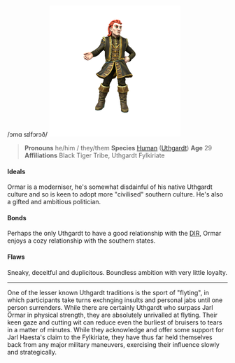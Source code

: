 /ɔmɑ sɪlfɔrɔð/
![](../../_assets/people/uthgardt/ormar-silfurord.png)

> **Pronouns** he/him / they/them
> **Species** [Human](../../Species/Homonids/Humans.md) ([Uthgardt](../../index.md))
> **Age** 29
> **Affiliations** Black Tiger Tribe, Uthgardt Fylkiriate

#### Ideals
Ormar is a moderniser, he's somewhat disdainful of his native Uthgardt culture and so is keen to adopt more "civilised" southern culture. He's also a gifted and ambitious politician.

#### Bonds
Perhaps the only Uthgardt to have a good relationship with the [DIR](../../Locations/Dracean%20Intercoastal%20Republic/Dracean%20Intercoastal%20Republic.md), Ormar enjoys a cozy relationship with the southern states.

#### Flaws
Sneaky, deceitful and duplicitous. Boundless ambition with very little loyalty.

---

One of the lesser known Uthgardt traditions is the sport of "flyting", in which participants take turns exchnging insults and personal jabs until one person surrenders. While there are certainly Uthgardt who surpass Jarl Örmar in physical strength, they are absolutely unrivalled at flyting. Their keen gaze and cutting wit can reduce even the burliest of bruisers to tears in a matter of minutes. While they acknowledge and offer some support for Jarl Haesta's claim to the Fylkiriate, they have thus far held themselves back from any major military maneuvers, exercising their influence slowly and strategically.